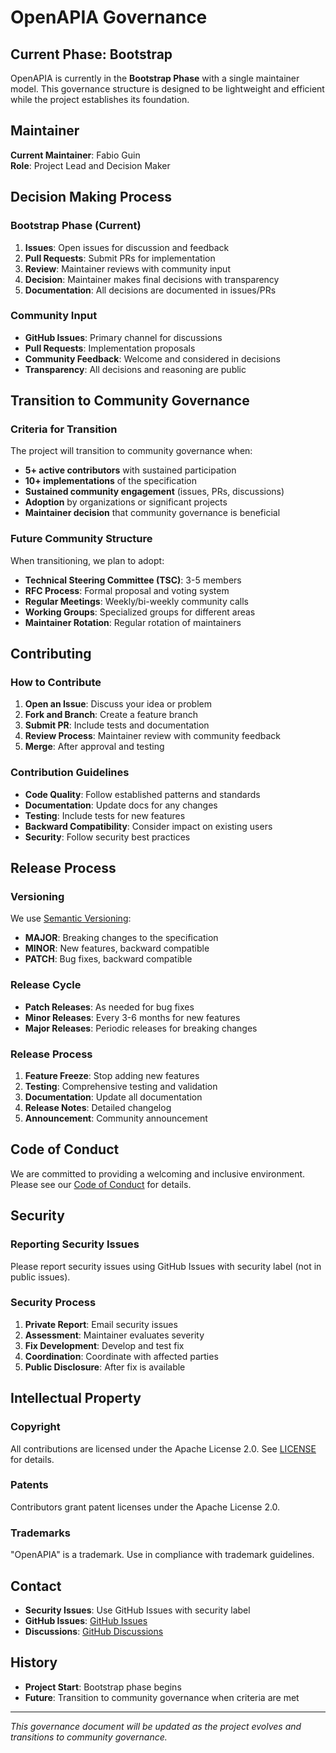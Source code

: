 # OpenAPIA Governance

## Current Phase: Bootstrap

OpenAPIA is currently in the **Bootstrap Phase** with a single maintainer model. This governance structure is designed to be lightweight and efficient while the project establishes its foundation.

## Maintainer

**Current Maintainer**: Fabio Guin  
**Role**: Project Lead and Decision Maker

## Decision Making Process

### Bootstrap Phase (Current)

1. **Issues**: Open issues for discussion and feedback
2. **Pull Requests**: Submit PRs for implementation
3. **Review**: Maintainer reviews with community input
4. **Decision**: Maintainer makes final decisions with transparency
5. **Documentation**: All decisions are documented in issues/PRs

### Community Input

- **GitHub Issues**: Primary channel for discussions
- **Pull Requests**: Implementation proposals
- **Community Feedback**: Welcome and considered in decisions
- **Transparency**: All decisions and reasoning are public

## Transition to Community Governance

### Criteria for Transition

The project will transition to community governance when:

- **5+ active contributors** with sustained participation
- **10+ implementations** of the specification
- **Sustained community engagement** (issues, PRs, discussions)
- **Adoption** by organizations or significant projects
- **Maintainer decision** that community governance is beneficial

### Future Community Structure

When transitioning, we plan to adopt:

- **Technical Steering Committee (TSC)**: 3-5 members
- **RFC Process**: Formal proposal and voting system
- **Regular Meetings**: Weekly/bi-weekly community calls
- **Working Groups**: Specialized groups for different areas
- **Maintainer Rotation**: Regular rotation of maintainers

## Contributing

### How to Contribute

1. **Open an Issue**: Discuss your idea or problem
2. **Fork and Branch**: Create a feature branch
3. **Submit PR**: Include tests and documentation
4. **Review Process**: Maintainer review with community feedback
5. **Merge**: After approval and testing

### Contribution Guidelines

- **Code Quality**: Follow established patterns and standards
- **Documentation**: Update docs for any changes
- **Testing**: Include tests for new features
- **Backward Compatibility**: Consider impact on existing users
- **Security**: Follow security best practices

## Release Process

### Versioning

We use [Semantic Versioning](https://semver.org/):

- **MAJOR**: Breaking changes to the specification
- **MINOR**: New features, backward compatible
- **PATCH**: Bug fixes, backward compatible

### Release Cycle

- **Patch Releases**: As needed for bug fixes
- **Minor Releases**: Every 3-6 months for new features
- **Major Releases**: Periodic releases for breaking changes

### Release Process

1. **Feature Freeze**: Stop adding new features
2. **Testing**: Comprehensive testing and validation
3. **Documentation**: Update all documentation
4. **Release Notes**: Detailed changelog
5. **Announcement**: Community announcement

## Code of Conduct

We are committed to providing a welcoming and inclusive environment. Please see our [Code of Conduct](CODE_OF_CONDUCT.md) for details.

## Security

### Reporting Security Issues

Please report security issues using GitHub Issues with security label (not in public issues).

### Security Process

1. **Private Report**: Email security issues
2. **Assessment**: Maintainer evaluates severity
3. **Fix Development**: Develop and test fix
4. **Coordination**: Coordinate with affected parties
5. **Public Disclosure**: After fix is available

## Intellectual Property

### Copyright

All contributions are licensed under the Apache License 2.0. See [LICENSE](LICENSE) for details.

### Patents

Contributors grant patent licenses under the Apache License 2.0.

### Trademarks

"OpenAPIA" is a trademark. Use in compliance with trademark guidelines.

## Contact

- **Security Issues**: Use GitHub Issues with security label
- **GitHub Issues**: [GitHub Issues](https://github.com/FabioGuin/OpenAPIA/issues)
- **Discussions**: [GitHub Discussions](https://github.com/FabioGuin/OpenAPIA/discussions)

## History

- **Project Start**: Bootstrap phase begins
- **Future**: Transition to community governance when criteria are met

---

*This governance document will be updated as the project evolves and transitions to community governance.*
